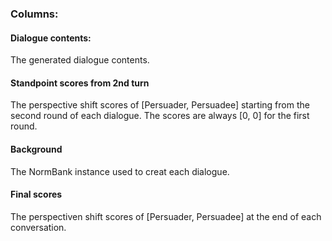 ### Columns:

#### Dialogue contents:

The generated dialogue contents.

#### Standpoint scores from 2nd turn

The perspective shift scores of [Persuader, Persuadee] starting from the second round of each dialogue. The scores are always [0, 0] for the first round.

#### Background

The NormBank instance used to creat each dialogue.

#### Final scores

The perspectiven shift scores of [Persuader, Persuadee] at the end of each conversation.

